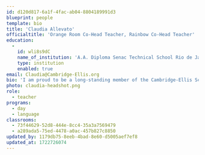 ```yaml
---
id: d120d817-6a1f-4fac-ab04-8804189991d3
blueprint: people
template: bio
title: 'Claudia Allevato'
officialtitle: 'Orange Room Co-Head Teacher, Rainbow Co-Head Teacher'
education:
  -
    id: wli8s9dC
    name_of_institution: 'A.A. Diploma Senac Technical School Rio de Janeiro'
    type: institution
    enabled: true
email: Claudia@Cambridge-Ellis.org
bio: 'I am proud to be a long-standing member of the Cambridge-Ellis School. Since 2000, I have supported many children from two to four years of age in the Day Program and Rainbow Rooms. As a native speaker of Portuguese, I love to share my language and Brazilian culture with all the children at Cambridge-Ellis. Outside of school, I enjoy my family, cooking, dancing, and spending time with my cat Shana.'
photo: claudia-headshot.png
role:
  - teacher
programs:
  - day
  - language
classrooms:
  - 73f44629-52d8-444e-8cc4-35a3a7569479
  - a289ada5-75ed-4478-a0ac-457b827c8850
updated_by: 1179db75-8eeb-4bad-8e60-d5005aef7ef8
updated_at: 1722726074
---
```

